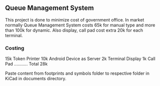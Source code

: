 ## Queue Management System
This project is done to minimize cost of government office. In market normally Queue Management System costs 65k for manual type and more than 100k for dynamic. Also display, call pad cost extra 20k for each terminal.

### Costing
15k Token Printer
10k Android Device as Server
2k Terminal Display
1k Call Pad
...........
Total 28k

Paste content from footprints and symbols folder to respective folder in KiCad in documents directory.
